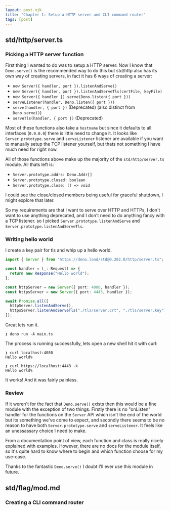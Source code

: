 ```yaml
---
layout: post.njk
title: "Chapter 1: Setup a HTTP server and CLI command router"
tags: [post]
---
```


## std/http/server.ts

### Picking a HTTP server function

First thing I wanted to do was to setup a HTTP server. Now I know that
`Deno.serve()` is the recommended way to do this but std/http also has its own
way of creating servers, in fact it has 6 ways of creating a server:

- `new Server({ handler, port }).listenAndServe()`
- `new Server({ handler, port }).listenAndServeTls(certFile, keyFile)`
- `new Server({ handler }).serve(Deno.listen({ port }))`
- `serveListener(handler, Deno.listen({ port }))`
- `serve(handler, { port })` (Deprecated) (also distinct from `Deno.serve()`)
- `serveTls(handler, { port })` (Deprecated)

Most of these functions also take a `hostname` but since it defaults to all
interfaces (`0.0.0.0`) there is little need to change it. It looks like
`Server.prototype.serve` and `serveListener` listener are available if you want
to manually setup the TCP listener yourself, but thats not something I have much
need for right now.

All of those functions above make up the majority of the `std/http/server.ts`
module. All thats left is:

- `Server.prototype.addrs: Deno.Addr[]`
- `Server.prototype.closed: boolean`
- `Server.prototype.close: () => void`

I could see the close/closed members being useful for graceful shutdown, I might
explore that later.

So my requirements are that I want to serve over HTTP and HTTPs, I don't want to
use anything deprecated, and I don't need to do anything fancy with a TCP
listener. so I picked `Server.prototype.listenAndServe` and
`Server.prototype.listenAndServeTls`.

### Writing hello world

I create a key pair for tls and whip up a hello world.

```typescript
import { Server } from "https://deno.land/std@0.202.0/http/server.ts";

const handler = (_: Request) => {
  return new Response("Hello world");
};

const httpServer = new Server({ port: 4080, handler });
const httpsServer = new Server({ port: 4443, handler });

await Promise.all([
  httpServer.listenAndServe(),
  httpsServer.listenAndServeTls("./tls/server.crt", "./tls/server.key"),
]);
```

Great lets run it.

```
❯ deno run -A main.ts
```

The process is running successfully, lets open a new shell hit it with curl:

```
❯ curl localhost:4080
Hello world%

❯ curl https://localhost:4443 -k
Hello world%
```

It works! And it was fairly painless.

### Review

If it weren't for the fact that `Deno.serve()` exists then this would be a fine
module with the exception of two things. Firstly there is no "onListen" handler
for the functions on the `Server` API which isn't the end of the world but its
something we've come to expect, and secondly there seems to be no reason to have
both `Server.prototype.serve` and `serveListener`. It feels like an unessassary
choice I need to make.

From a documentation point of view, each function and class is really nicely
explained with examples. However, there are no docs for the module itself, so
it's quite hard to know where to begin and which function choose for my
use-case.

Thanks to the fantastic `Deno.serve()` I doubt I'll ever use this module in
future.

## std/flag/mod.md

### Creating a CLI command router
